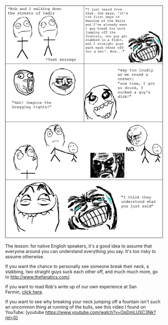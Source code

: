 ![Streets of Cadiz rage comic](/images/streets-of-cadiz-rage-comic.png)

The lesson: for native English speakers, it's a good idea to assume that everyone around you can understand everything you say. It's too risky to assume otherwise. 

If you want the chance to personally see someone break their neck, a stabbing, two straight guys suck each other off, and much much more, go to http://www.thefanatics.com/. 

If you want to read Rob's write up of our own experience at San Fermin, [click here](http://cavemanescapades.com/2012/07/20/san-fermin-2012-the-running-of-the-bulls/ "San Fermín 2012 – The Running of the Bulls"). 

If you want to see why breaking your neck jumping off a fountain isn't such an uncommon thing at running of the bulls, see this video I found on YouTube: [youtube https://www.youtube.com/watch?v=OpDmLUSC3Nk?rel=0]
